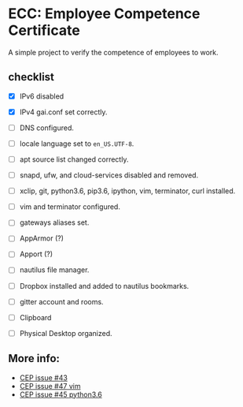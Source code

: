# ECC: Employee Competence Certificate

A simple project to verify the competence of employees to work.

## checklist

- [x] IPv6 disabled
- [x] IPv4 gai.conf set correctly.
- [ ] DNS configured.
- [ ] locale language set to `en_US.UTF-8`.
- [ ] apt source list changed correctly.
- [ ] snapd, ufw, and cloud-services disabled and removed.
- [ ] xclip, git, python3.6, pip3.6, ipython, vim, terminator, curl installed.
- [ ] vim and terminator configured.
- [ ] gateways aliases set.
- [ ] AppArmor (?)
- [ ] Apport (?)
- [ ] nautilus file manager.
- [ ] Dropbox installed and added to nautilus bookmarks.
- [ ] gitter account and rooms.
- [ ] Clipboard
- [ ] Physical Desktop organized.


## More info:

* [CEP issue #43](https://github.com/Carrene/CEP/issues/43)
* [CEP issue #47 vim](https://github.com/Carrene/CEP/issues/47)
* [CEP issue #45 python3.6](https://github.com/Carrene/CEP/issues/45)
 
